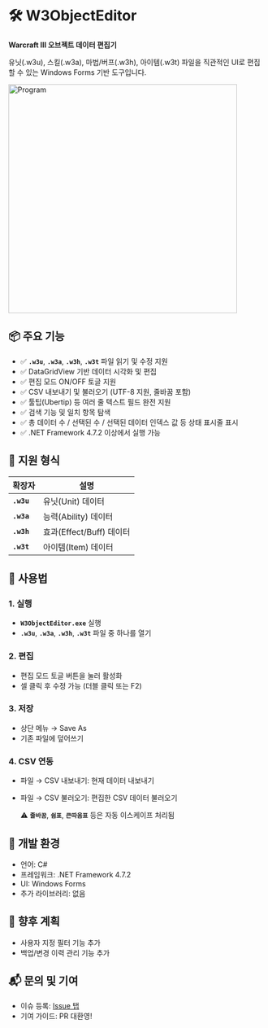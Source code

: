 # **🛠️ W3ObjectEditor**

**Warcraft III 오브젝트 데이터 편집기**

유닛(.w3u), 스킬(.w3a), 마법/버프(.w3h), 아이템(.w3t) 파일을 직관적인 UI로 편집할 수 있는 Windows Forms 기반 도구입니다.


<img width="450" alt="Program" src="[https://i.imgur.com/vnW6O3b.png](https://raw.githubusercontent.com/feralshining/W3ObjectEditor/main/assets/program.PNG)">
<br>


## **📦 주요 기능**

- ✅ **`.w3u`**, **`.w3a`**, **`.w3h`**, **`.w3t`** 파일 읽기 및 수정 지원
- ✅ DataGridView 기반 데이터 시각화 및 편집
- ✅ 편집 모드 ON/OFF 토글 지원
- ✅ CSV 내보내기 및 불러오기 (UTF-8 지원, 줄바꿈 포함)
- ✅ 툴팁(Ubertip) 등 여러 줄 텍스트 필드 완전 지원
- ✅ 검색 기능 및 일치 항목 탐색
- ✅ 총 데이터 수 / 선택된 수 / 선택된 데이터 인덱스 값 등 상태 표시줄 표시
- ✅ .NET Framework 4.7.2 이상에서 실행 가능


## **🧩 지원 형식**

| **확장자** | **설명** |
| --- | --- |
| **`.w3u`** | 유닛(Unit) 데이터 |
| **`.w3a`** | 능력(Ability) 데이터 |
| **`.w3h`** | 효과(Effect/Buff) 데이터 |
| **`.w3t`** | 아이템(Item) 데이터 |


## **🔧 사용법**

### **1. 실행**

- **`W3ObjectEditor.exe`** 실행
- **`.w3u`**, **`.w3a`**, **`.w3h`**, **`.w3t`** 파일 중 하나를 열기

### **2. 편집**

- 편집 모드 토글 버튼을 눌러 활성화
- 셀 클릭 후 수정 가능 (더블 클릭 또는 F2)

### **3. 저장**

- 상단 메뉴 → Save As
- 기존 파일에 덮어쓰기

### **4. CSV 연동**

- 파일 → CSV 내보내기: 현재 데이터 내보내기
- 파일 → CSV 불러오기: 편집한 CSV 데이터 불러오기
    
    ⚠️ **`줄바꿈`**, **`쉼표`**, **`큰따옴표`** 등은 자동 이스케이프 처리됨
    


## **📝 개발 환경**

- 언어: C#
- 프레임워크: .NET Framework 4.7.2
- UI: Windows Forms
- 추가 라이브러리: 없음


## **🚧 향후 계획**

- 사용자 지정 필터 기능 추가
- 백업/변경 이력 관리 기능 추가


## **📬 문의 및 기여**

- 이슈 등록: [Issue 탭](https://github.com/feralshining/W3ObjectEditor/issues)
- 기여 가이드: PR 대환영!
